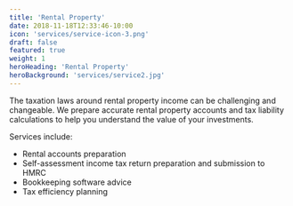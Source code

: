 ```yaml
---
title: 'Rental Property'
date: 2018-11-18T12:33:46-10:00
icon: 'services/service-icon-3.png'
draft: false
featured: true
weight: 1
heroHeading: 'Rental Property'
heroBackground: 'services/service2.jpg'
---
```


The taxation laws around rental property income can be challenging and changeable. We prepare accurate rental property accounts and tax liability calculations to help you understand the value of your investments.

Services include:
- Rental accounts preparation
- Self-assessment income tax return preparation and submission to HMRC
- Bookkeeping software advice
- Tax efficiency planning

